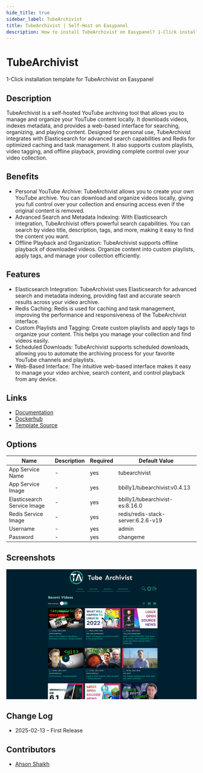 ```yaml
---
hide_title: true
sidebar_label: TubeArchivist
title: TubeArchivist | Self-Host on Easypanel
description: How to install TubeArchivist on Easypanel? 1-Click installation template for TubeArchivist on Easypanel
---
```


<!-- generated -->

# TubeArchivist

1-Click installation template for TubeArchivist on Easypanel

## Description

TubeArchivist is a self-hosted YouTube archiving tool that allows you to manage and organize your YouTube content locally. It downloads videos, indexes metadata, and provides a web-based interface for searching, organizing, and playing content. Designed for personal use, TubeArchivist integrates with Elasticsearch for advanced search capabilities and Redis for optimized caching and task management. It also supports custom playlists, video tagging, and offline playback, providing complete control over your video collection.

## Benefits

- Personal YouTube Archive: TubeArchivist allows you to create your own YouTube archive. You can download and organize videos locally, giving you full control over your collection and ensuring access even if the original content is removed.
- Advanced Search and Metadata Indexing: With Elasticsearch integration, TubeArchivist offers powerful search capabilities. You can search by video title, description, tags, and more, making it easy to find the content you want.
- Offline Playback and Organization: TubeArchivist supports offline playback of downloaded videos. Organize content into custom playlists, apply tags, and manage your collection efficiently.

## Features

- Elasticsearch Integration: TubeArchivist uses Elasticsearch for advanced search and metadata indexing, providing fast and accurate search results across your video archive.
- Redis Caching: Redis is used for caching and task management, improving the performance and responsiveness of the TubeArchivist interface.
- Custom Playlists and Tagging: Create custom playlists and apply tags to organize your content. This helps you manage your collection and find videos easily.
- Scheduled Downloads: TubeArchivist supports scheduled downloads, allowing you to automate the archiving process for your favorite YouTube channels and playlists.
- Web-Based Interface: The intuitive web-based interface makes it easy to manage your video archive, search content, and control playback from any device.

## Links

- [Documentation](https://github.com/tubearchivist/tubearchivist/wiki)
- [Dockerhub](https://hub.docker.com/r/bbilly1/tubearchivist)
- [Template Source](https://github.com/easypanel-io/templates/tree/main/templates/tubearchivist)

## Options

Name | Description | Required | Default Value
-|-|-|-
App Service Name | - | yes | tubearchivist
App Service Image | - | yes | bbilly1/tubearchivist:v0.4.13
Elasticsearch Service Image | - | yes | bbilly1/tubearchivist-es:8.16.0
Redis Service Image | - | yes | redis/redis-stack-server:6.2.6-v19
Username | - | yes | admin
Password | - | yes | changeme

## Screenshots

![TubeArchivist Screenshot](./assets/screenshot.png)

## Change Log

- 2025-02-13 – First Release

## Contributors

- [Ahson Shaikh](https://github.com/Ahson-Shaikh)
